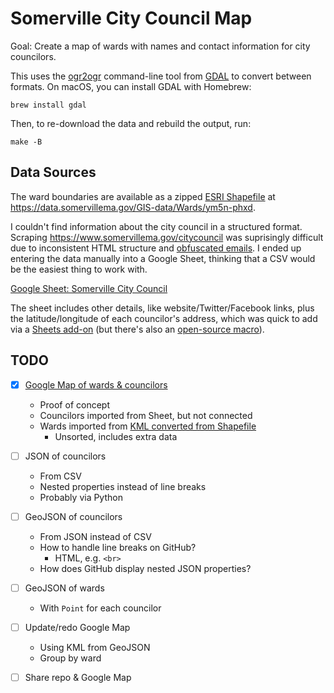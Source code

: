 # Somerville City Council Map

Goal: Create a map of wards with names and contact information for city councilors.

This uses the [ogr2ogr](https://gdal.org/programs/ogr2ogr.html) command-line tool from [GDAL](https://gdal.org/) to convert between formats. On macOS, you can install GDAL with Homebrew:

```
brew install gdal
```

Then, to re-download the data and rebuild the output, run:

```
make -B
```

## Data Sources

The ward boundaries are available as a zipped [ESRI Shapefile](https://en.wikipedia.org/wiki/Shapefile) at <https://data.somervillema.gov/GIS-data/Wards/ym5n-phxd>.

I couldn't find information about the city council in a structured format. Scraping <https://www.somervillema.gov/citycouncil> was suprisingly difficult due to inconsistent HTML structure and [obfuscated emails](https://www.somervillema.gov/cdn-cgi/l/email-protection#4d3e393f2837222c39212c3f2a280d2a202c2421632e2220). I ended up entering the data manually into a Google Sheet, thinking that a CSV would be the easiest thing to work with.

[Google Sheet: Somerville City Council](https://docs.google.com/spreadsheets/d/1JCxK8rt9akj3HUKUE54cydyKgTsZnA9iSNZEGP_6d8Q)

The sheet includes other details, like website/Twitter/Facebook links, plus the latitude/longitude of each councilor's address, which was quick to add via a [Sheets add-on](https://gsuite.google.com/marketplace/app/geocode_by_awesome_table/904124517349) (but there's also an [open-source macro](https://github.com/nuket/google-sheets-geocoding-macro)).

## TODO

- [x] [Google Map of wards & councilors](https://www.google.com/maps/d/edit?mid=1NdzlUAOXIOcEXqEbAkA9X0g-auts70Ue)
    - Proof of concept
    - Councilors imported from Sheet, but not connected
    - Wards imported from [KML converted from Shapefile](https://mygeodata.cloud/converter/shp-to-kml)
        - Unsorted, includes extra data

- [ ] JSON of councilors
    - From CSV
    - Nested properties instead of line breaks
    - Probably via Python

- [ ] GeoJSON of councilors
    - From JSON instead of CSV
    - How to handle line breaks on GitHub?
        - HTML, e.g. `<br>`
    - How does GitHub display nested JSON properties?

- [ ] GeoJSON of wards
    - With `Point` for each councilor

- [ ] Update/redo Google Map
    - Using KML from GeoJSON
    - Group by ward

- [ ] Share repo & Google Map
